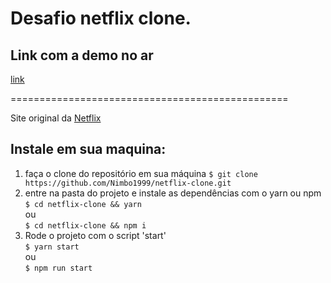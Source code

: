 # Desafio netflix clone.

## Link com a demo no ar
[link](https://netflix.devlopes.dev)

================================================

Site original da [Netflix](https://netflix.com)

## Instale em sua maquina:

1. faça o clone do repositório em sua máquina ```$ git clone https://github.com/Nimbo1999/netflix-clone.git```
2. entre na pasta do projeto e instale as dependências com o yarn ou npm <br />
```$ cd netflix-clone && yarn```<br />
ou<br />
```$ cd netflix-clone && npm i```
3. Rode o projeto com o script 'start'<br />
```$ yarn start```<br />
ou<br />
```$ npm run start```